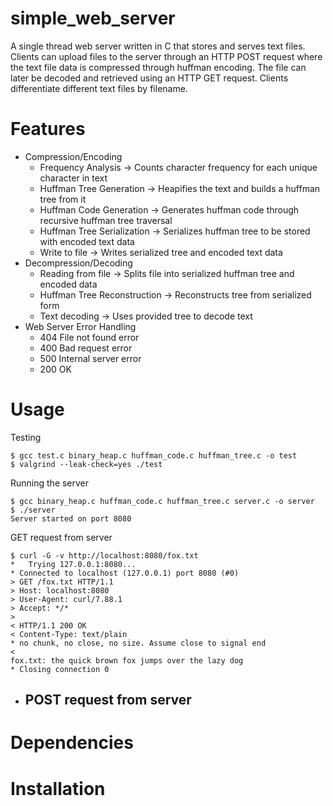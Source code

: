 # simple_web_server

A single thread web server written in C that stores and serves text files. Clients can upload files to the server through an HTTP POST request where the text file data is compressed through huffman encoding. The file can later be decoded and retrieved using an HTTP GET request. Clients differentiate different text files by filename. 

# Features
- Compression/Encoding
    - Frequency Analysis -> Counts character frequency for each unique character in text
    - Huffman Tree Generation -> Heapifies the text and builds a huffman tree from it
    - Huffman Code Generation -> Generates huffman code through recursive huffman tree traversal
    - Huffman Tree Serialization -> Serializes huffman tree to be stored with encoded text data
    - Write to file -> Writes serialized tree and encoded text data 
- Decompression/Decoding
    - Reading from file -> Splits file into serialized huffman tree and encoded data
    - Huffman Tree Reconstruction -> Reconstructs tree from serialized form
    - Text decoding -> Uses provided tree to decode text
- Web Server Error Handling
    - 404 File not found error
    - 400 Bad request error 
    - 500 Internal server error
    - 200 OK

# Usage
Testing
```
$ gcc test.c binary_heap.c huffman_code.c huffman_tree.c -o test
$ valgrind --leak-check=yes ./test
```

Running the server
```
$ gcc binary_heap.c huffman_code.c huffman_tree.c server.c -o server
$ ./server
Server started on port 8080
```

GET request from server
```
$ curl -G -v http://localhost:8080/fox.txt
*   Trying 127.0.0.1:8080...
* Connected to localhost (127.0.0.1) port 8080 (#0)
> GET /fox.txt HTTP/1.1
> Host: localhost:8080
> User-Agent: curl/7.88.1
> Accept: */*
> 
< HTTP/1.1 200 OK
< Content-Type: text/plain
* no chunk, no close, no size. Assume close to signal end
< 
fox.txt: the quick brown fox jumps over the lazy dog
* Closing connection 0
```

- POST request from server
    - 

# Dependencies

# Installation


